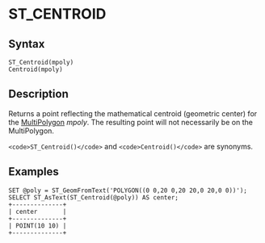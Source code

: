 
# ST_CENTROID

## Syntax


```
ST_Centroid(mpoly)
Centroid(mpoly)
```

## Description


Returns a point reflecting the mathematical centroid (geometric center) for the [MultiPolygon](../geometry-constructors/multipolygon.md) *mpoly*. The resulting point will not necessarily be on the MultiPolygon.


`<code>ST_Centroid()</code>` and `<code>Centroid()</code>` are synonyms.


## Examples


```
SET @poly = ST_GeomFromText('POLYGON((0 0,20 0,20 20,0 20,0 0))');
SELECT ST_AsText(ST_Centroid(@poly)) AS center;
+--------------+
| center       |
+--------------+
| POINT(10 10) |
+--------------+
```

